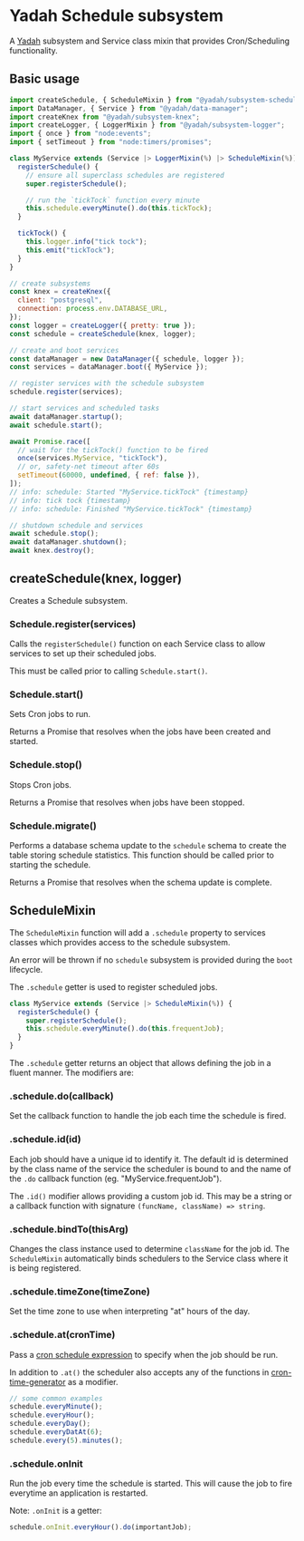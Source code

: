 # Yadah Schedule subsystem

A [Yadah](https://www.npm.com/packages/@yadah/yadah) subsystem and Service class
mixin that provides Cron/Scheduling functionality.

## Basic usage

```js
import createSchedule, { ScheduleMixin } from "@yadah/subsystem-schedule";
import DataManager, { Service } from "@yadah/data-manager";
import createKnex from "@yadah/subsystem-knex";
import createLogger, { LoggerMixin } from "@yadah/subsystem-logger";
import { once } from "node:events";
import { setTimeout } from "node:timers/promises";

class MyService extends (Service |> LoggerMixin(%) |> ScheduleMixin(%)) {
  registerSchedule() {
    // ensure all superclass schedules are registered
    super.registerSchedule();

    // run the `tickTock` function every minute
    this.schedule.everyMinute().do(this.tickTock);
  }

  tickTock() {
    this.logger.info("tick tock");
    this.emit("tickTock");
  }
}

// create subsystems
const knex = createKnex({
  client: "postgresql",
  connection: process.env.DATABASE_URL,
});
const logger = createLogger({ pretty: true });
const schedule = createSchedule(knex, logger);

// create and boot services
const dataManager = new DataManager({ schedule, logger });
const services = dataManager.boot({ MyService });

// register services with the schedule subsystem
schedule.register(services);

// start services and scheduled tasks
await dataManager.startup();
await schedule.start();

await Promise.race([
  // wait for the tickTock() function to be fired
  once(services.MyService, "tickTock"),
  // or, safety-net timeout after 60s
  setTimeout(60000, undefined, { ref: false }),
]);
// info: schedule: Started "MyService.tickTock" {timestamp}
// info: tick tock {timestamp}
// info: schedule: Finished "MyService.tickTock" {timestamp}

// shutdown schedule and services
await schedule.stop();
await dataManager.shutdown();
await knex.destroy();
```

## createSchedule(knex, logger)

Creates a Schedule subsystem.

### Schedule.register(services)

Calls the `registerSchedule()` function on each Service class to allow services
to set up their scheduled jobs.

This must be called prior to calling `Schedule.start()`.

### Schedule.start()

Sets Cron jobs to run.

Returns a Promise that resolves when the jobs have been created and started.

### Schedule.stop()

Stops Cron jobs.

Returns a Promise that resolves when jobs have been stopped.

### Schedule.migrate()

Performs a database schema update to the `schedule` schema to create the table
storing schedule statistics. This function should be called prior to starting
the schedule.

Returns a Promise that resolves when the schema update is complete.

## ScheduleMixin

The `ScheduleMixin` function will add a `.schedule` property to services classes
which provides access to the schedule subsystem.

An error will be thrown if no `schedule` subsystem is provided during the `boot`
lifecycle.

The `.schedule` getter is used to register scheduled jobs.

```js
class MyService extends (Service |> ScheduleMixin(%)) {
  registerSchedule() {
    super.registerSchedule();
    this.schedule.everyMinute().do(this.frequentJob);
  }
}
```

The `.schedule` getter returns an object that allows defining the job in a
fluent manner. The modifiers are:

### .schedule.do(callback)

Set the callback function to handle the job each time the schedule is fired.

### .schedule.id(id)

Each job should have a unique id to identify it. The default id is determined
by the class name of the service the scheduler is bound to and the name of
the `.do` callback function (eg. "MyService.frequentJob").

The `.id()` modifier allows providing a custom job id. This may be a string
or a callback function with signature `(funcName, className) => string`.

### .schedule.bindTo(thisArg)

Changes the class instance used to determine `className` for the job id. The
`ScheduleMixin` automatically binds schedulers to the Service class where
it is being registered.

### .schedule.timeZone(timeZone)

Set the time zone to use when interpreting "at" hours of the day.

### .schedule.at(cronTime)

Pass a [cron schedule expression](https://crontab.guru) to specify when the
job should be run.

In addition to `.at()` the scheduler also accepts any of the functions in
[cron-time-generator](https://www.npmjs.com/package/cron-time-generator) as
a modifier.

```js
// some common examples
schedule.everyMinute();
schedule.everyHour();
schedule.everyDay();
schedule.everyDatAt(6);
schedule.every(5).minutes();
```

### .schedule.onInit

Run the job every time the schedule is started. This will cause the job to fire
everytime an application is restarted.

Note: `.onInit` is a getter:

```js
schedule.onInit.everyHour().do(importantJob);
```
